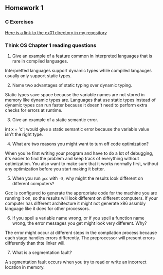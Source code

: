 ## Homework 1

### C Exercises

[Here is a link to the ex01 directory in my repository](https://github.com/camillexue/ExercisesInC/tree/master/exercises/ex01)


### Think OS Chapter 1 reading questions

1) Give an example of a feature common in interpreted languages that is rare in compiled languages.

Interpretted languages support dynamic types while compiled langauges usually only support static types.

2) Name two advantages of static typing over dynamic typing.

Static types save space because the variable names are not stored in memory like dynamic types are. Languages that use static types instead of dynamic types can run faster because it doesn't need to perform extra checks for errors at runtime. 

3) Give an example of a static semantic error.

int x = 'c'; would give a static semantic error because the variable value isn't the right type.

4) What are two reasons you might want to turn off code optimization?

When you're first writing your program and have to do a lot of debugging, it's easier to find the problem and keep track of everything without optimization. You also want to make sure that it works normally first, without any optimization before you start making it better.

5) When you run `gcc` with `-S`, why might the results look different on different computers?

Gcc is configured to generate the appropriate code for the machine you are running it on, so the results will look different on different computers. If your computer has different architecture it might not generate x86 assmbly language like it does for other processors.

6) If you spell a variable name wrong, or if you spell a function name wrong, the error messages 
you get might look very different.  Why?

The error might occur at different steps in the compilation process because each stage handles errors differently. The preprocessor will present errors differently than thte linker will.

7) What is a segmentation fault?

A segmentation fault occurs when you try to read or write an incorrect location in memory.
